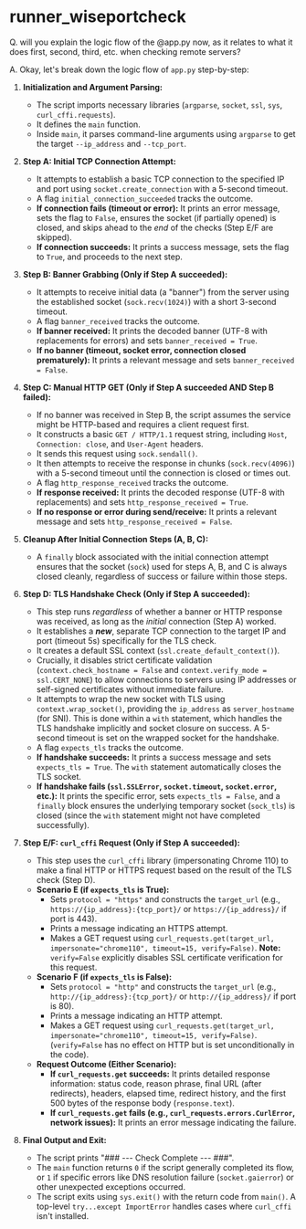 # runner_wiseportcheck

Q. will you explain the logic flow of the @app.py now, as it relates to what it does first, second, third, etc. when checking remote servers?

A. Okay, let's break down the logic flow of `app.py` step-by-step:

1.  **Initialization and Argument Parsing:**
    *   The script imports necessary libraries (`argparse`, `socket`, `ssl`, `sys`, `curl_cffi.requests`).
    *   It defines the `main` function.
    *   Inside `main`, it parses command-line arguments using `argparse` to get the target `--ip_address` and `--tcp_port`.

2.  **Step A: Initial TCP Connection Attempt:**
    *   It attempts to establish a basic TCP connection to the specified IP and port using `socket.create_connection` with a 5-second timeout.
    *   A flag `initial_connection_succeeded` tracks the outcome.
    *   **If connection fails (timeout or error):** It prints an error message, sets the flag to `False`, ensures the socket (if partially opened) is closed, and skips ahead to the *end* of the checks (Step E/F are skipped).
    *   **If connection succeeds:** It prints a success message, sets the flag to `True`, and proceeds to the next step.

3.  **Step B: Banner Grabbing (Only if Step A succeeded):**
    *   It attempts to receive initial data (a "banner") from the server using the established socket (`sock.recv(1024)`) with a short 3-second timeout.
    *   A flag `banner_received` tracks the outcome.
    *   **If banner received:** It prints the decoded banner (UTF-8 with replacements for errors) and sets `banner_received = True`.
    *   **If no banner (timeout, socket error, connection closed prematurely):** It prints a relevant message and sets `banner_received = False`.

4.  **Step C: Manual HTTP GET (Only if Step A succeeded AND Step B failed):**
    *   If no banner was received in Step B, the script assumes the service might be HTTP-based and requires a client request first.
    *   It constructs a basic `GET / HTTP/1.1` request string, including `Host`, `Connection: close`, and `User-Agent` headers.
    *   It sends this request using `sock.sendall()`.
    *   It then attempts to receive the response in chunks (`sock.recv(4096)`) with a 5-second timeout until the connection is closed or times out.
    *   A flag `http_response_received` tracks the outcome.
    *   **If response received:** It prints the decoded response (UTF-8 with replacements) and sets `http_response_received = True`.
    *   **If no response or error during send/receive:** It prints a relevant message and sets `http_response_received = False`.

5.  **Cleanup After Initial Connection Steps (A, B, C):**
    *   A `finally` block associated with the initial connection attempt ensures that the socket (`sock`) used for steps A, B, and C is always closed cleanly, regardless of success or failure within those steps.

6.  **Step D: TLS Handshake Check (Only if Step A succeeded):**
    *   This step runs *regardless* of whether a banner or HTTP response was received, as long as the *initial* connection (Step A) worked.
    *   It establishes a ***new***, separate TCP connection to the target IP and port (timeout 5s) specifically for the TLS check.
    *   It creates a default SSL context (`ssl.create_default_context()`).
    *   Crucially, it disables strict certificate validation (`context.check_hostname = False` and `context.verify_mode = ssl.CERT_NONE`) to allow connections to servers using IP addresses or self-signed certificates without immediate failure.
    *   It attempts to wrap the new socket with TLS using `context.wrap_socket()`, providing the `ip_address` as `server_hostname` (for SNI). This is done within a `with` statement, which handles the TLS handshake implicitly and socket closure on success. A 5-second timeout is set on the wrapped socket for the handshake.
    *   A flag `expects_tls` tracks the outcome.
    *   **If handshake succeeds:** It prints a success message and sets `expects_tls = True`. The `with` statement automatically closes the TLS socket.
    *   **If handshake fails (`ssl.SSLError`, `socket.timeout`, `socket.error`, etc.):** It prints the specific error, sets `expects_tls = False`, and a `finally` block ensures the underlying temporary socket (`sock_tls`) is closed (since the `with` statement might not have completed successfully).

7.  **Step E/F: `curl_cffi` Request (Only if Step A succeeded):**
    *   This step uses the `curl_cffi` library (impersonating Chrome 110) to make a final HTTP or HTTPS request based on the result of the TLS check (Step D).
    *   **Scenario E (if `expects_tls` is True):**
        *   Sets `protocol = "https"` and constructs the `target_url` (e.g., `https://{ip_address}:{tcp_port}/` or `https://{ip_address}/` if port is 443).
        *   Prints a message indicating an HTTPS attempt.
        *   Makes a GET request using `curl_requests.get(target_url, impersonate="chrome110", timeout=15, verify=False)`. **Note:** `verify=False` explicitly disables SSL certificate verification for this request.
    *   **Scenario F (if `expects_tls` is False):**
        *   Sets `protocol = "http"` and constructs the `target_url` (e.g., `http://{ip_address}:{tcp_port}/` or `http://{ip_address}/` if port is 80).
        *   Prints a message indicating an HTTP attempt.
        *   Makes a GET request using `curl_requests.get(target_url, impersonate="chrome110", timeout=15, verify=False)`. (`verify=False` has no effect on HTTP but is set unconditionally in the code).
    *   **Request Outcome (Either Scenario):**
        *   **If `curl_requests.get` succeeds:** It prints detailed response information: status code, reason phrase, final URL (after redirects), headers, elapsed time, redirect history, and the first 500 bytes of the response body (`response.text`).
        *   **If `curl_requests.get` fails (e.g., `curl_requests.errors.CurlError`, network issues):** It prints an error message indicating the failure.

8.  **Final Output and Exit:**
    *   The script prints "### --- Check Complete --- ###".
    *   The `main` function returns `0` if the script generally completed its flow, or `1` if specific errors like DNS resolution failure (`socket.gaierror`) or other unexpected exceptions occurred.
    *   The script exits using `sys.exit()` with the return code from `main()`. A top-level `try...except ImportError` handles cases where `curl_cffi` isn't installed.

